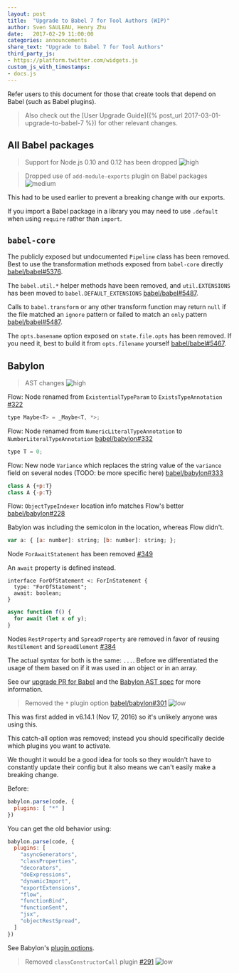 ```yaml
---
layout: post
title:  "Upgrade to Babel 7 for Tool Authors (WIP)"
author: Sven SAULEAU, Henry Zhu
date:   2017-02-29 11:00:00
categories: announcements
share_text: "Upgrade to Babel 7 for Tool Authors"
third_party_js:
- https://platform.twitter.com/widgets.js
custom_js_with_timestamps:
- docs.js
---
```


Refer users to this document for those that create tools that depend on Babel (such as Babel plugins).

> Also check out the [User Upgrade Guide]({% post_url 2017-03-01-upgrade-to-babel-7 %}) for other relevant changes.

## All Babel packages

> Support for Node.js 0.10 and 0.12 has been dropped ![high](https://img.shields.io/badge/level%20of%20awesomeness%3F-high-red.svg)

> Dropped use of `add-module-exports` plugin on Babel packages ![medium](https://img.shields.io/badge/risk%20of%20breakage%3F-medium-yellow.svg)

This had to be used earlier to prevent a breaking change with our exports.

If you import a Babel package in a library you may need to use `.default` when using `require` rather than `import`.

## `babel-core`

The publicly exposed but undocumented `Pipeline` class has been removed. Best to use the transformation methods exposed from `babel-core` directly [babel/babel#5376](https://github.com/babel/babel/pull/5376).

The `babel.util.*` helper methods have been removed, and `util.EXTENSIONS` has been moved to `babel.DEFAULT_EXTENSIONS` [babel/babel#5487](https://github.com/babel/babel/pull/5487).

Calls to `babel.transform` or any other transform function may return `null` if the file matched an `ignore` pattern or failed to match an `only` pattern [babel/babel#5487](https://github.com/babel/babel/pull/5487).

The `opts.basename` option exposed on `state.file.opts` has been removed. If you need it, best to build it from `opts.filename` yourself [babel/babel#5467](https://github.com/babel/babel/pull/5467).

## Babylon

> AST changes ![high](https://img.shields.io/badge/risk%20of%20breakage%3F-high-red.svg)

Flow: Node renamed from `ExistentialTypeParam` to `ExistsTypeAnnotation` [#322](https://github.com/babel/babylon/pull/322)

```js
type Maybe<T> = _Maybe<T, *>;
```

Flow: Node renamed from `NumericLiteralTypeAnnotation` to `NumberLiteralTypeAnnotation` [babel/babylon#332](https://github.com/babel/babylon/pull/332)

```js
type T = 0;
```

Flow: New node `Variance` which replaces the string value of the `variance` field on several nodes (TODO: be more specific here) [babel/babylon#333](https://github.com/babel/babylon/pull/333)

```js
class A {+p:T}
class A {-p:T}
```

Flow: `ObjectTypeIndexer` location info matches Flow's better [babel/babylon#228](https://github.com/babel/babylon/pull/228)

Babylon was including the semicolon in the location, whereas Flow didn't.

```js
var a: { [a: number]: string; [b: number]: string; };
```

Node `ForAwaitStatement` has been removed [#349](https://github.com/babel/babylon/pull/349)

An `await` property is defined instead.

```text
interface ForOfStatement <: ForInStatement {
  type: "ForOfStatement";
  await: boolean;
}
```

```js
async function f() {
  for await (let x of y);
}
```

Nodes `RestProperty` and `SpreadProperty` are removed in favor of reusing `RestElement` and `SpreadElement` [#384](https://github.com/babel/babylon/pull/384)

The actual syntax for both is the same: `...`. Before we differentiated the usage of them based on if it was used in an object or in an array.

See our [upgrade PR for Babel](https://github.com/babel/babel/pull/5317) and the [Babylon AST spec](https://github.com/babel/babylon/blob/7.0/ast/spec.md) for more information.

> Removed the `*` plugin option [babel/babylon#301](https://github.com/babel/babylon/pull/301) ![low](https://img.shields.io/badge/risk%20of%20breakage%3F-low-yellowgreen.svg)

This was first added in v6.14.1 (Nov 17, 2016) so it's unlikely anyone was using this.

This catch-all option was removed; instead you should specifically decide which plugins you want to activate.

We thought it would be a good idea for tools so they wouldn't have to constantly update their config but it also means we can't easily make a breaking change.

Before:

```js
babylon.parse(code, {
  plugins: [ "*" ]
})
```

You can get the old behavior using:

```js
babylon.parse(code, {
  plugins: [
    "asyncGenerators",
    "classProperties",
    "decorators",
    "doExpressions",
    "dynamicImport",
    "exportExtensions",
    "flow",
    "functionBind",
    "functionSent",
    "jsx",
    "objectRestSpread",
  ]
})
```

See Babylon's [plugin options](https://babeljs.io/docs/core-packages/babylon/#api-plugins).

> Removed `classConstructorCall` plugin [#291](https://github.com/babel/babylon/pull/291) ![low](https://img.shields.io/badge/risk%20of%20breakage%3F-low-yellowgreen.svg)
